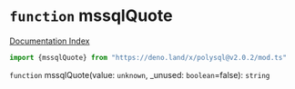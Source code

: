 # `function` mssqlQuote

[Documentation Index](../README.md)

```ts
import {mssqlQuote} from "https://deno.land/x/polysql@v2.0.2/mod.ts"
```

`function` mssqlQuote(value: `unknown`, \_unused: `boolean`=false): `string`

